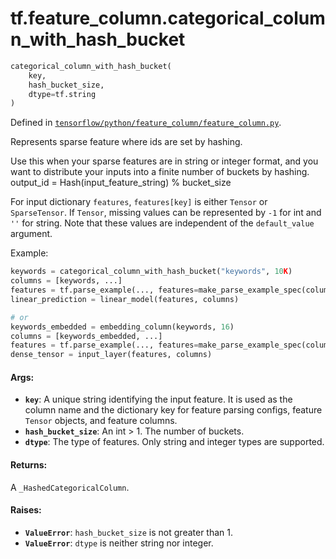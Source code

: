 <div itemscope itemtype="http://developers.google.com/ReferenceObject">
<meta itemprop="name" content="tf.feature_column.categorical_column_with_hash_bucket" />
</div>

# tf.feature_column.categorical_column_with_hash_bucket

``` python
categorical_column_with_hash_bucket(
    key,
    hash_bucket_size,
    dtype=tf.string
)
```



Defined in [`tensorflow/python/feature_column/feature_column.py`](https://www.tensorflow.org/code/tensorflow/python/feature_column/feature_column.py).

Represents sparse feature where ids are set by hashing.

Use this when your sparse features are in string or integer format, and you
want to distribute your inputs into a finite number of buckets by hashing.
output_id = Hash(input_feature_string) % bucket_size

For input dictionary `features`, `features[key]` is either `Tensor` or
`SparseTensor`. If `Tensor`, missing values can be represented by `-1` for int
and `''` for string. Note that these values are independent of the
`default_value` argument.

Example:

```python
keywords = categorical_column_with_hash_bucket("keywords", 10K)
columns = [keywords, ...]
features = tf.parse_example(..., features=make_parse_example_spec(columns))
linear_prediction = linear_model(features, columns)

# or
keywords_embedded = embedding_column(keywords, 16)
columns = [keywords_embedded, ...]
features = tf.parse_example(..., features=make_parse_example_spec(columns))
dense_tensor = input_layer(features, columns)
```

#### Args:

* <b>`key`</b>: A unique string identifying the input feature. It is used as the
    column name and the dictionary key for feature parsing configs, feature
    `Tensor` objects, and feature columns.
* <b>`hash_bucket_size`</b>: An int > 1. The number of buckets.
* <b>`dtype`</b>: The type of features. Only string and integer types are supported.


#### Returns:

A `_HashedCategoricalColumn`.


#### Raises:

* <b>`ValueError`</b>: `hash_bucket_size` is not greater than 1.
* <b>`ValueError`</b>: `dtype` is neither string nor integer.